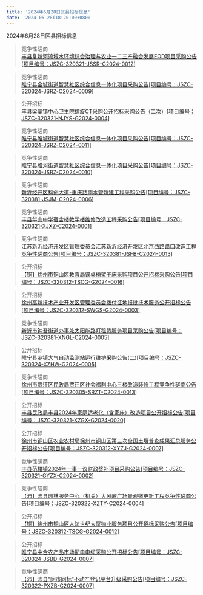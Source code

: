 ```yaml
---
title: '2024年6月28日区县招标信息'
date: '2024-06-28T18:20:00+0800'
---
```

2024年6月28日区县招标信息
<!--more-->
>竞争性磋商<br>
>[丰县复新河流域水环境综合治理与农业一二三产融合发展EOD项目采购公告[项目编号：JSZC-320321-JSSR-C2024-0012]](http://czj.xz.gov.cn/Home/HomeDetails?type=0&articleid=827bfe70-4b52-4361-8549-bcce1e118f34)

>竞争性磋商<br>
>[睢宁县金城街道智慧社区综合信息一体化项目采购公告[项目编号：JSZC-320324-JSRZ-C2024-0009]](http://czj.xz.gov.cn/Home/HomeDetails?type=0&articleid=e912fd2d-01d0-4d74-bb1b-201017d3328e)

>公开招标<br>
>[丰县梁寨镇中心卫生院螺旋CT采购公开招标采购公告（二次）[项目编号：JSZC-320321-NJYS-G2024-0004]](http://czj.xz.gov.cn/Home/HomeDetails?type=0&articleid=69431fe8-6d35-4083-a3e1-d063dbb3def2)

>竞争性磋商<br>
>[睢宁县睢城街道智慧社区综合信息一体化项目采购公告[项目编号：JSZC-320324-JSRZ-C2024-0011]](http://czj.xz.gov.cn/Home/HomeDetails?type=0&articleid=90f5d0e8-3b4e-47cc-913c-4f57707064ae)

>竞争性磋商<br>
>[睢宁县睢河街道智慧社区综合信息一体化项目采购公告[项目编号：JSZC-320324-JSRZ-C2024-0010]](http://czj.xz.gov.cn/Home/HomeDetails?type=0&articleid=0c4f941d-5a02-4a0a-a9b3-85d034862651)

>竞争性磋商<br>
>[新沂经开区科创大道-重庆路雨水管新建工程采购公告[项目编号：JSZC-320381-JSJM-C2024-0006]](http://czj.xz.gov.cn/Home/HomeDetails?type=0&articleid=e896f87a-b506-46ce-bb80-5d111b78bf29)

>竞争性磋商<br>
>[丰县华山中学宿舍楼教学楼维修改造工程采购公告[项目编号：JSZC-320321-XJXZ-C2024-0001]](http://czj.xz.gov.cn/Home/HomeDetails?type=0&articleid=06ebad6c-f95c-4741-a159-3db682c346a9)

>竞争性磋商<br>
>[ 江苏新沂经济开发区管理委员会江苏新沂经济开发区北京西路路口改造工程竞争性磋商公告[项目编号：JSZC-320381-JSFB-C2024-0013]](http://czj.xz.gov.cn/Home/HomeDetails?type=0&articleid=b06ad2e8-1449-4cf6-bc25-b1f7decec29d)

>公开招标<br>
>[【铜】徐州市铜山区教育局课桌椅架子床采购项目公开招标采购公告[项目编号：JSZC-320312-TSCG-G2024-0016]](http://czj.xz.gov.cn/Home/HomeDetails?type=0&articleid=829d34b0-186a-4454-8790-0f7209b2e5fb)

>公开招标<br>
>[徐州高新技术产业开发区管理委员会拨付征地报批技术服务公开招标公告[项目编号：JSZC-320312-SWGS-G2024-0003]](http://czj.xz.gov.cn/Home/HomeDetails?type=0&articleid=380bf985-1d85-4056-8ee2-42c7e2ecc13b)

>竞争性磋商<br>
>[新沂市钟吾街道办事处太阳能路灯租赁服务项目采购公告[项目编号：JSZC-320381-XNGL-C2024-0005]](http://czj.xz.gov.cn/Home/HomeDetails?type=0&articleid=47ea2d51-da2c-4cd3-8845-500c0f27117a)

>公开招标<br>
>[ 睢宁县乡镇大气自动监测站运行维护采购公告(二)[项目编号：JSZC-320324-XZHW-G2024-0005]](http://czj.xz.gov.cn/Home/HomeDetails?type=0&articleid=c64e67cb-c740-4d59-8195-b78f88ded27e)

>竞争性磋商<br>
>[徐州市贾汪区民政局贾汪区社会福利中心三楼改造装修工程竞争性磋商公告[项目编号：JSZC-320305-SRZT-C2024-0013]](http://czj.xz.gov.cn/Home/HomeDetails?type=0&articleid=533b7bed-0f10-440d-ac4e-26528c40ca6d)

>公开招标<br>
>[丰县民政局丰县2024年家庭适老化（含家床）改造项目公开招标公告[项目编号：JSZC-320321-XZGX-G2024-0020]](http://czj.xz.gov.cn/Home/HomeDetails?type=0&articleid=ce46d724-3e05-412a-a85c-c987017657e4)

>公开招标<br>
>[徐州市铜山区农业农村局徐州市铜山区第三次全国土壤普查成果汇总服务公开招标公告[项目编号：JSZC-320312-XYZJ-G2024-0007]](http://czj.xz.gov.cn/Home/HomeDetails?type=0&articleid=efd4b180-d9aa-49ed-9b78-732b2ced6824)

>竞争性磋商<br>
>[丰县范楼镇2024年一事一议财政奖补项目采购公告[项目编号：JSZC-320321-GYZX-C2024-0002]](http://czj.xz.gov.cn/Home/HomeDetails?type=0&articleid=8de45c12-12b1-408f-a3e1-f20bd49db8f0)

>竞争性磋商<br>
>[【沛】沛县园林服务中心（机关）大风歌广场景观微更新工程竞争性磋商公告[项目编号：JSZC-320322-XZTY-C2024-0004]](http://czj.xz.gov.cn/Home/HomeDetails?type=0&articleid=8e8aecf0-359e-43d3-9721-40926d7003e7)

>公开招标<br>
>[【铜】徐州市铜山区人防世纪大厦物业服务项目公开招标采购公告[项目编号：JSZC-320312-TSCG-G2024-0012]](http://czj.xz.gov.cn/Home/HomeDetails?type=0&articleid=664d151f-6abf-40aa-91cd-134303a2d648)

>公开招标<br>
>[睢宁县中合农产品市场配电电缆采购公开招标公告[项目编号：JSZC-320324-JSBD-G2024-0007]](http://czj.xz.gov.cn/Home/HomeDetails?type=0&articleid=ca4b46ec-3abd-4971-8a44-ede7c67a5699)

>竞争性磋商<br>
>[【沛】沛县“同市同标”不动产登记平台升级采购公告[项目编号：JSZC-320322-PXZB-C2024-0007]](http://czj.xz.gov.cn/Home/HomeDetails?type=0&articleid=bbe88f23-0081-4bd2-afba-cf3fe98bc95b)

